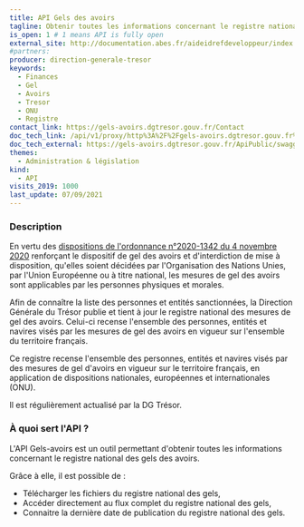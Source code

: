 ```yaml
---
title: API Gels des avoirs
tagline: Obtenir toutes les informations concernant le registre national des gels des avoirs
is_open: 1 # 1 means API is fully open
external_site: http://documentation.abes.fr/aideidrefdeveloppeur/index.html#WebServiceRest
#partners:
producer: direction-generale-tresor
keywords:
  - Finances
  - Gel
  - Avoirs
  - Tresor
  - ONU
  - Registre
contact_link: https://gels-avoirs.dgtresor.gouv.fr/Contact
doc_tech_link: /api/v1/proxy/http%3A%2F%2Fgels-avoirs.dgtresor.gouv.fr%2FApiPublic%2Fswagger%2Fv1%2Fswagger.json
doc_tech_external: https://gels-avoirs.dgtresor.gouv.fr/ApiPublic/swagger/v1/swagger.json
themes:
  - Administration & législation
kind:
  - API
visits_2019: 1000
last_update: 07/09/2021
---
```


### Description

En vertu des [dispositions de l'ordonnance n°2020-1342 du 4 novembre 2020](https://www.legifrance.gouv.fr/jorf/id/JORFTEXT000042494872/) renforçant le dispositif de gel des avoirs et d'interdiction de mise à disposition, qu'elles soient décidées par l'Organisation des Nations Unies, par l'Union Européenne ou à titre national, les mesures de gel des avoirs sont applicables par les personnes physiques et morales.

Afin de connaître la liste des personnes et entités sanctionnées, la Direction Générale du Trésor publie et tient à jour le registre national des mesures de gel des avoirs. Celui-ci recense l'ensemble des personnes, entités et navires visés par les mesures de gel des avoirs en vigueur sur l'ensemble du territoire français.

Ce registre recense l'ensemble des personnes, entités et navires visés par des mesures de gel d'avoirs en vigueur sur le territoire français, en application de dispositions nationales, européennes et internationales (ONU).

Il est régulièrement actualisé par la DG Trésor.

### À quoi sert l'API ?

L'API Gels-avoirs est un outil permettant d'obtenir toutes les informations concernant le registre national des gels des avoirs.

Grâce à elle, il est possible de :

- Télécharger les fichiers du registre national des gels,
- Accéder directement au flux complet du registre national des gels,
- Connaitre la dernière date de publication du registre national des gels.
